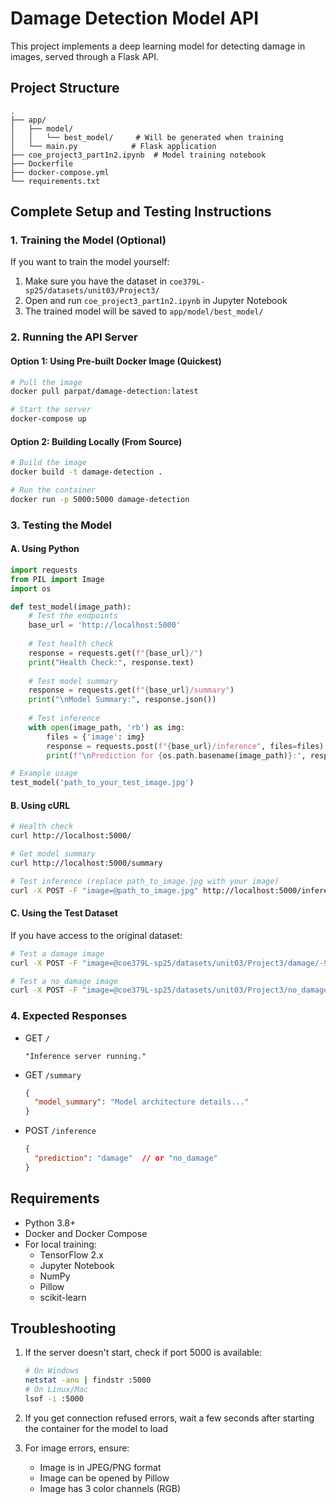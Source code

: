 # Damage Detection Model API

This project implements a deep learning model for detecting damage in images, served through a Flask API.

## Project Structure
```
.
├── app/
│   ├── model/
│   │   └── best_model/     # Will be generated when training
│   └── main.py            # Flask application
├── coe_project3_part1n2.ipynb  # Model training notebook
├── Dockerfile
├── docker-compose.yml
└── requirements.txt
```

## Complete Setup and Testing Instructions

### 1. Training the Model (Optional)
If you want to train the model yourself:
1. Make sure you have the dataset in `coe379L-sp25/datasets/unit03/Project3/`
2. Open and run `coe_project3_part1n2.ipynb` in Jupyter Notebook
3. The trained model will be saved to `app/model/best_model/`

### 2. Running the API Server

#### Option 1: Using Pre-built Docker Image (Quickest)
```bash
# Pull the image
docker pull parpat/damage-detection:latest

# Start the server
docker-compose up
```

#### Option 2: Building Locally (From Source)
```bash
# Build the image
docker build -t damage-detection .

# Run the container
docker run -p 5000:5000 damage-detection
```

### 3. Testing the Model

#### A. Using Python
```python
import requests
from PIL import Image
import os

def test_model(image_path):
    # Test the endpoints
    base_url = 'http://localhost:5000'
    
    # Test health check
    response = requests.get(f"{base_url}/")
    print("Health Check:", response.text)
    
    # Test model summary
    response = requests.get(f"{base_url}/summary")
    print("\nModel Summary:", response.json())
    
    # Test inference
    with open(image_path, 'rb') as img:
        files = {'image': img}
        response = requests.post(f"{base_url}/inference", files=files)
        print(f"\nPrediction for {os.path.basename(image_path)}:", response.json())

# Example usage
test_model('path_to_your_test_image.jpg')
```

#### B. Using cURL
```bash
# Health check
curl http://localhost:5000/

# Get model summary
curl http://localhost:5000/summary

# Test inference (replace path_to_image.jpg with your image)
curl -X POST -F "image=@path_to_image.jpg" http://localhost:5000/inference
```

#### C. Using the Test Dataset
If you have access to the original dataset:
```bash
# Test a damage image
curl -X POST -F "image=@coe379L-sp25/datasets/unit03/Project3/damage/-93.66109_30.212114.jpeg" http://localhost:5000/inference

# Test a no_damage image
curl -X POST -F "image=@coe379L-sp25/datasets/unit03/Project3/no_damage/-95.06212_29.829257000000002.jpeg" http://localhost:5000/inference
```

### 4. Expected Responses

- GET `/`
  ```
  "Inference server running."
  ```

- GET `/summary`
  ```json
  {
    "model_summary": "Model architecture details..."
  }
  ```

- POST `/inference`
  ```json
  {
    "prediction": "damage"  // or "no_damage"
  }
  ```

## Requirements
- Python 3.8+
- Docker and Docker Compose
- For local training:
  - TensorFlow 2.x
  - Jupyter Notebook
  - NumPy
  - Pillow
  - scikit-learn

## Troubleshooting
1. If the server doesn't start, check if port 5000 is available:
   ```bash
   # On Windows
   netstat -ano | findstr :5000
   # On Linux/Mac
   lsof -i :5000
   ```

2. If you get connection refused errors, wait a few seconds after starting the container for the model to load

3. For image errors, ensure:
   - Image is in JPEG/PNG format
   - Image can be opened by Pillow
   - Image has 3 color channels (RGB) 